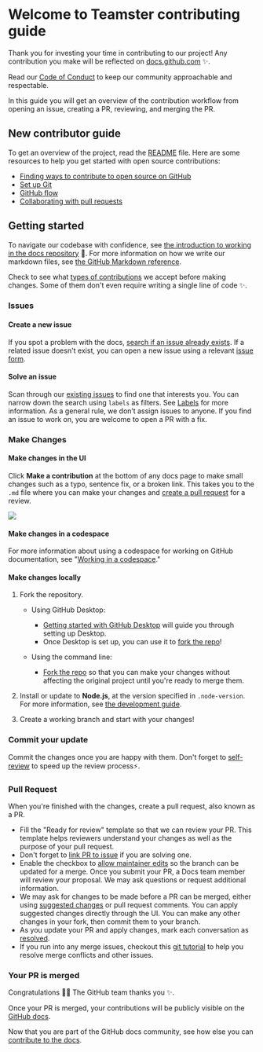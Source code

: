 # Welcome to Teamster contributing guide

Thank you for investing your time in contributing to our project! Any contribution you make will be
reflected on [docs.github.com](https://docs.github.com/en) :sparkles:.

Read our [Code of Conduct](./CODE_OF_CONDUCT.md) to keep our community approachable and respectable.

In this guide you will get an overview of the contribution workflow from opening an issue, creating
a PR, reviewing, and merging the PR.

## New contributor guide

To get an overview of the project, read the [README](README.md) file. Here are some resources to
help you get started with open source contributions:

- [Finding ways to contribute to open source on GitHub](https://docs.github.com/en/get-started/exploring-projects-on-github/finding-ways-to-contribute-to-open-source-on-github)
- [Set up Git](https://docs.github.com/en/get-started/quickstart/set-up-git)
- [GitHub flow](https://docs.github.com/en/get-started/quickstart/github-flow)
- [Collaborating with pull requests](https://docs.github.com/en/github/collaborating-with-pull-requests)

## Getting started

To navigate our codebase with confidence, see
[the introduction to working in the docs repository](/contributing/working-in-docs-repository.md)
:confetti_ball:. For more information on how we write our markdown files, see
[the GitHub Markdown reference](contributing/content-markup-reference.md).

Check to see what [types of contributions](/contributing/types-of-contributions.md) we accept before
making changes. Some of them don't even require writing a single line of code :sparkles:.

### Issues

#### Create a new issue

If you spot a problem with the docs,
[search if an issue already exists](https://docs.github.com/en/github/searching-for-information-on-github/searching-on-github/searching-issues-and-pull-requests#search-by-the-title-body-or-comments).
If a related issue doesn't exist, you can open a new issue using a relevant
[issue form](https://github.com/github/docs/issues/new/choose).

#### Solve an issue

Scan through our [existing issues](https://github.com/github/docs/issues) to find one that interests
you. You can narrow down the search using `labels` as filters. See
[Labels](/contributing/how-to-use-labels.md) for more information. As a general rule, we don’t
assign issues to anyone. If you find an issue to work on, you are welcome to open a PR with a fix.

### Make Changes

#### Make changes in the UI

Click **Make a contribution** at the bottom of any docs page to make small changes such as a typo,
sentence fix, or a broken link. This takes you to the `.md` file where you can make your changes and
[create a pull request](#pull-request) for a review.

 <img src="/contributing/images/contribution_cta.png" />

#### Make changes in a codespace

For more information about using a codespace for working on GitHub documentation, see
"[Working in a codespace](https://github.com/github/docs/blob/main/contributing/codespace.md)."

#### Make changes locally

1. Fork the repository.

   - Using GitHub Desktop:

     - [Getting started with GitHub Desktop](https://docs.github.com/en/desktop/installing-and-configuring-github-desktop/getting-started-with-github-desktop)
       will guide you through setting up Desktop.
     - Once Desktop is set up, you can use it to
       [fork the repo](https://docs.github.com/en/desktop/contributing-and-collaborating-using-github-desktop/cloning-and-forking-repositories-from-github-desktop)!

   - Using the command line:
     - [Fork the repo](https://docs.github.com/en/github/getting-started-with-github/fork-a-repo#fork-an-example-repository)
       so that you can make your changes without affecting the original project until you're ready
       to merge them.

2. Install or update to **Node.js**, at the version specified in `.node-version`. For more
   information, see [the development guide](development.md).

3. Create a working branch and start with your changes!

### Commit your update

Commit the changes once you are happy with them. Don't forget to
[self-review](/contributing/self-review.md) to speed up the review process:zap:.

### Pull Request

When you're finished with the changes, create a pull request, also known as a PR.

- Fill the "Ready for review" template so that we can review your PR. This template helps reviewers
  understand your changes as well as the purpose of your pull request.
- Don't forget to
  [link PR to issue](https://docs.github.com/en/issues/tracking-your-work-with-issues/linking-a-pull-request-to-an-issue)
  if you are solving one.
- Enable the checkbox to
  [allow maintainer edits](https://docs.github.com/en/github/collaborating-with-issues-and-pull-requests/allowing-changes-to-a-pull-request-branch-created-from-a-fork)
  so the branch can be updated for a merge. Once you submit your PR, a Docs team member will review
  your proposal. We may ask questions or request additional information.
- We may ask for changes to be made before a PR can be merged, either using
  [suggested changes](https://docs.github.com/en/github/collaborating-with-issues-and-pull-requests/incorporating-feedback-in-your-pull-request)
  or pull request comments. You can apply suggested changes directly through the UI. You can make
  any other changes in your fork, then commit them to your branch.
- As you update your PR and apply changes, mark each conversation as
  [resolved](https://docs.github.com/en/github/collaborating-with-issues-and-pull-requests/commenting-on-a-pull-request#resolving-conversations).
- If you run into any merge issues, checkout this
  [git tutorial](https://github.com/skills/resolve-merge-conflicts) to help you resolve merge
  conflicts and other issues.

### Your PR is merged

Congratulations :tada::tada: The GitHub team thanks you :sparkles:.

Once your PR is merged, your contributions will be publicly visible on the
[GitHub docs](https://docs.github.com/en).

Now that you are part of the GitHub docs community, see how else you can
[contribute to the docs](/contributing/types-of-contributions.md).
